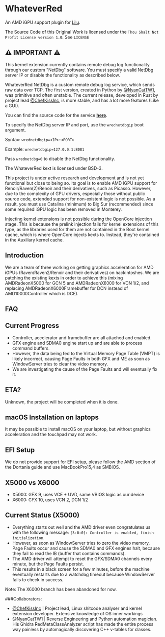 # WhateverRed

An AMD iGPU support plugin for [Lilu](https://github.com/acidanthera/Lilu).

The Source Code of this Original Work is licensed under the `Thou Shalt Not Profit License version 1.0`. See `LICENSE`

## ⚠️ IMPORTANT ⚠️

This kernel extension currently contains remote debug log functionality through our custom "NetDbg" software. You must specify a valid NetDbg server IP or disable the functionality as described below.

WhateverRed NetDbg is a custom remote debug log service, which sends raw data over TCP. The first version, created in Python by [@NyanCatTW1](https://github.com/NyanCatTW1), was primitive and often unstable. The current release, developed in Rust by project lead [@ChefKissInc](https://github.com/ChefKissInc), is more stable, and has a lot more features (Like a GUI).

You can find the source code for the service **[here](https://chat.openai.com/chat)**.

To specify the NetDbg server IP and port, use the `wrednetdbgip` boot argument.

Syntax: `wrednetdbgip=<IP>:<PORT>`

Example: `wrednetdbgip=127.0.0.1:8081`

Pass `wrednetdbg=0` to disable the NetDbg functionality.

The WhateverRed kext is licensed under BSD-3.

This project is under active research and development and is not yet functional but close to being so. Its goal is to enable AMD iGPU support for Renoir/Raven(2)/Renoir and their derivatives, such as Picasso. However, due to the complexity of GPU drivers, especially those without public source code, extended support for non-existent logic is not possible. As a result, you must use Catalina (minimum) to Big Sur (recommended) since some required iGPU logic has been removed in Monterey.

Injecting kernel extensions is not possible during the OpenCore injection stage. This is because the prelink injection fails for kernel extensions of this type, as the libraries used for them are not contained in the Boot kernel cache, which is where OpenCore injects kexts to. Instead, they're contained in the Auxiliary kernel cache.


## **Introduction**

We are a team of three working on getting graphics acceleration for AMD iGPUs (Raven/Raven2/Renoir and their derivatives) on hackintoshes. We are patching the existing kexts in order to achieve this (mixing AMDRadeonX5000 for GCN 5 and AMDRadeonX6000 for VCN 1/2, and replacing AMDRadeonX6000Framebuffer for DCN instead of AMD10000Controller which is DCE).

## FAQ

## Current Progress

- Controller, accelerator and framebuffer are all attached and enabled.
- GFX engine and SDMA0 engine start up and are able to process command buffers.
- However, the data being fed to the Virtual Memory Page Table (VMPT) is likely incorrect, causing Page Faults in both GFX and ME as soon as WindowServer tries to clear the video memory.
- We are investigating the cause of the Page Faults and will eventually fix it.

## ETA?

Unknown, the project will be completed when it is done.

## macOS Installation on laptops

It may be possible to install macOS on your laptop, but without graphics acceleration and the touchpad may not work.

## **EFI Setup**

We do not provide support for EFI setup, please follow the AMD section of the Dortania guide and use MacBookPro15,4 as SMBIOS.

## **X5000 vs X6000**

- X5000: GFX 9, uses VCE + UVD, same VBIOS logic as our device
- X6000: GFX 10, uses VCN 2, DCN 1/2

## **Current Status (X5000)**

- Everything starts out well and the AMD driver even congratulates us with the following message: `[3:0:0]: Controller is enabled, finish initialization`.
- However, as soon as WindowServer tries to zero the video memory, Page Faults occur and cause the SDMA0 and GFX engines halt, because they fail to read the IB (buffer that contains commands).
- The AMD driver will attempt to reset the GFX/SDMA0 channels every minute, but the Page Faults persist.
- This results in a black screen for a few minutes, before the machine eventually restarts due to a watchdog timeout because WindowServer fails to check in success.

Note: The X6000 branch has been abandoned for now.

###Collaborators:

* [@ChefKissInc](https://github.com/ChefKissInc) | Project lead, Linux shitcode analyser and kernel extension developer. Extensive knowledge of OS inner workings
* [@NyanCatTW1](https://github.com/NyanCatTW1) | Reverse Engineering and Python automation magician. His Ghidra RedMetaClassAnalyzer script has made the entire process way painless by automagically discovering C++ v-tables for classes.
